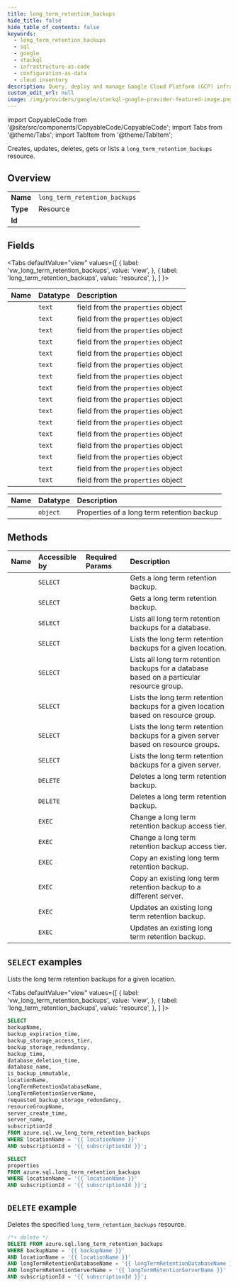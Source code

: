 ```yaml
---
title: long_term_retention_backups
hide_title: false
hide_table_of_contents: false
keywords:
  - long_term_retention_backups
  - sql
  - google
  - stackql
  - infrastructure-as-code
  - configuration-as-data
  - cloud inventory
description: Query, deploy and manage Google Cloud Platform (GCP) infrastructure and resources using SQL
custom_edit_url: null
image: /img/providers/google/stackql-google-provider-featured-image.png
---
```


import CopyableCode from '@site/src/components/CopyableCode/CopyableCode';
import Tabs from '@theme/Tabs';
import TabItem from '@theme/TabItem';

Creates, updates, deletes, gets or lists a <code>long_term_retention_backups</code> resource.

## Overview
<table><tbody>
<tr><td><b>Name</b></td><td><code>long_term_retention_backups</code></td></tr>
<tr><td><b>Type</b></td><td>Resource</td></tr>
<tr><td><b>Id</b></td><td><CopyableCode code="azure.sql.long_term_retention_backups" /></td></tr>
</tbody></table>

## Fields
<Tabs
    defaultValue="view"
    values={[
        { label: 'vw_long_term_retention_backups', value: 'view', },
        { label: 'long_term_retention_backups', value: 'resource', },
    ]
}>
<TabItem value="view">

| Name | Datatype | Description |
|:-----|:---------|:------------|
| <CopyableCode code="backupName" /> | `text` | field from the `properties` object |
| <CopyableCode code="backup_expiration_time" /> | `text` | field from the `properties` object |
| <CopyableCode code="backup_storage_access_tier" /> | `text` | field from the `properties` object |
| <CopyableCode code="backup_storage_redundancy" /> | `text` | field from the `properties` object |
| <CopyableCode code="backup_time" /> | `text` | field from the `properties` object |
| <CopyableCode code="database_deletion_time" /> | `text` | field from the `properties` object |
| <CopyableCode code="database_name" /> | `text` | field from the `properties` object |
| <CopyableCode code="is_backup_immutable" /> | `text` | field from the `properties` object |
| <CopyableCode code="locationName" /> | `text` | field from the `properties` object |
| <CopyableCode code="longTermRetentionDatabaseName" /> | `text` | field from the `properties` object |
| <CopyableCode code="longTermRetentionServerName" /> | `text` | field from the `properties` object |
| <CopyableCode code="requested_backup_storage_redundancy" /> | `text` | field from the `properties` object |
| <CopyableCode code="resourceGroupName" /> | `text` | field from the `properties` object |
| <CopyableCode code="server_create_time" /> | `text` | field from the `properties` object |
| <CopyableCode code="server_name" /> | `text` | field from the `properties` object |
| <CopyableCode code="subscriptionId" /> | `text` | field from the `properties` object |
</TabItem>
<TabItem value="resource">

| Name | Datatype | Description |
|:-----|:---------|:------------|
| <CopyableCode code="properties" /> | `object` | Properties of a long term retention backup |
</TabItem></Tabs>

## Methods
| Name | Accessible by | Required Params | Description |
|:-----|:--------------|:----------------|:------------|
| <CopyableCode code="get" /> | `SELECT` | <CopyableCode code="backupName, locationName, longTermRetentionDatabaseName, longTermRetentionServerName, subscriptionId" /> | Gets a long term retention backup. |
| <CopyableCode code="get_by_resource_group" /> | `SELECT` | <CopyableCode code="backupName, locationName, longTermRetentionDatabaseName, longTermRetentionServerName, resourceGroupName, subscriptionId" /> | Gets a long term retention backup. |
| <CopyableCode code="list_by_database" /> | `SELECT` | <CopyableCode code="locationName, longTermRetentionDatabaseName, longTermRetentionServerName, subscriptionId" /> | Lists all long term retention backups for a database. |
| <CopyableCode code="list_by_location" /> | `SELECT` | <CopyableCode code="locationName, subscriptionId" /> | Lists the long term retention backups for a given location. |
| <CopyableCode code="list_by_resource_group_database" /> | `SELECT` | <CopyableCode code="locationName, longTermRetentionDatabaseName, longTermRetentionServerName, resourceGroupName, subscriptionId" /> | Lists all long term retention backups for a database based on a particular resource group. |
| <CopyableCode code="list_by_resource_group_location" /> | `SELECT` | <CopyableCode code="locationName, resourceGroupName, subscriptionId" /> | Lists the long term retention backups for a given location based on resource group. |
| <CopyableCode code="list_by_resource_group_server" /> | `SELECT` | <CopyableCode code="locationName, longTermRetentionServerName, resourceGroupName, subscriptionId" /> | Lists the long term retention backups for a given server based on resource groups. |
| <CopyableCode code="list_by_server" /> | `SELECT` | <CopyableCode code="locationName, longTermRetentionServerName, subscriptionId" /> | Lists the long term retention backups for a given server. |
| <CopyableCode code="delete" /> | `DELETE` | <CopyableCode code="backupName, locationName, longTermRetentionDatabaseName, longTermRetentionServerName, subscriptionId" /> | Deletes a long term retention backup. |
| <CopyableCode code="delete_by_resource_group" /> | `DELETE` | <CopyableCode code="backupName, locationName, longTermRetentionDatabaseName, longTermRetentionServerName, resourceGroupName, subscriptionId" /> | Deletes a long term retention backup. |
| <CopyableCode code="change_access_tier" /> | `EXEC` | <CopyableCode code="backupName, locationName, longTermRetentionDatabaseName, longTermRetentionServerName, subscriptionId, data__backupStorageAccessTier, data__operationMode" /> | Change a long term retention backup access tier. |
| <CopyableCode code="change_access_tier_by_resource_group" /> | `EXEC` | <CopyableCode code="backupName, locationName, longTermRetentionDatabaseName, longTermRetentionServerName, resourceGroupName, subscriptionId, data__backupStorageAccessTier, data__operationMode" /> | Change a long term retention backup access tier. |
| <CopyableCode code="copy" /> | `EXEC` | <CopyableCode code="backupName, locationName, longTermRetentionDatabaseName, longTermRetentionServerName, subscriptionId" /> | Copy an existing long term retention backup. |
| <CopyableCode code="copy_by_resource_group" /> | `EXEC` | <CopyableCode code="backupName, locationName, longTermRetentionDatabaseName, longTermRetentionServerName, resourceGroupName, subscriptionId" /> | Copy an existing long term retention backup to a different server. |
| <CopyableCode code="update" /> | `EXEC` | <CopyableCode code="backupName, locationName, longTermRetentionDatabaseName, longTermRetentionServerName, subscriptionId" /> | Updates an existing long term retention backup. |
| <CopyableCode code="update_by_resource_group" /> | `EXEC` | <CopyableCode code="backupName, locationName, longTermRetentionDatabaseName, longTermRetentionServerName, resourceGroupName, subscriptionId" /> | Updates an existing long term retention backup. |

## `SELECT` examples

Lists the long term retention backups for a given location.

<Tabs
    defaultValue="view"
    values={[
        { label: 'vw_long_term_retention_backups', value: 'view', },
        { label: 'long_term_retention_backups', value: 'resource', },
    ]
}>
<TabItem value="view">

```sql
SELECT
backupName,
backup_expiration_time,
backup_storage_access_tier,
backup_storage_redundancy,
backup_time,
database_deletion_time,
database_name,
is_backup_immutable,
locationName,
longTermRetentionDatabaseName,
longTermRetentionServerName,
requested_backup_storage_redundancy,
resourceGroupName,
server_create_time,
server_name,
subscriptionId
FROM azure.sql.vw_long_term_retention_backups
WHERE locationName = '{{ locationName }}'
AND subscriptionId = '{{ subscriptionId }}';
```
</TabItem>
<TabItem value="resource">


```sql
SELECT
properties
FROM azure.sql.long_term_retention_backups
WHERE locationName = '{{ locationName }}'
AND subscriptionId = '{{ subscriptionId }}';
```
</TabItem></Tabs>


## `DELETE` example

Deletes the specified <code>long_term_retention_backups</code> resource.

```sql
/*+ delete */
DELETE FROM azure.sql.long_term_retention_backups
WHERE backupName = '{{ backupName }}'
AND locationName = '{{ locationName }}'
AND longTermRetentionDatabaseName = '{{ longTermRetentionDatabaseName }}'
AND longTermRetentionServerName = '{{ longTermRetentionServerName }}'
AND subscriptionId = '{{ subscriptionId }}';
```
